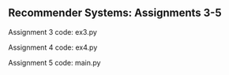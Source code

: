 ## Recommender Systems: Assignments 3-5

Assignment 3 code: ex3.py

Assignment 4 code: ex4.py

Assignment 5 code: main.py
